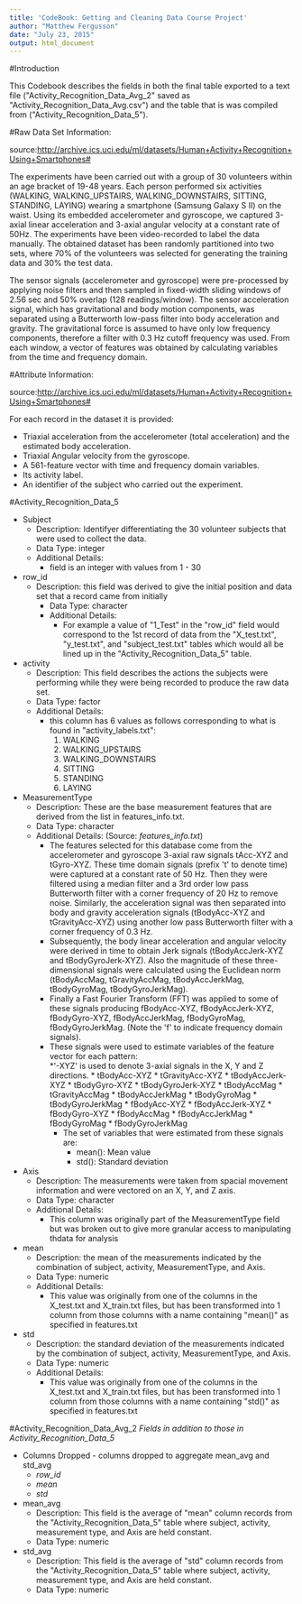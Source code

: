 ```yaml
---
title: 'CodeBook: Getting and Cleaning Data Course Project'
author: "Matthew Fergusson"
date: "July 23, 2015"
output: html_document
---
```




#Introduction

This Codebook describes the fields in both the final table exported to a text file ("Activity_Recognition_Data_Avg_2" saved as "Activity_Recognition_Data_Avg.csv") and the table that is was compiled from ("Activity_Recognition_Data_5").

#Raw Data Set Information:

source:<http://archive.ics.uci.edu/ml/datasets/Human+Activity+Recognition+Using+Smartphones#>

The experiments have been carried out with a group of 30 volunteers within an age bracket of 19-48 years. Each person performed six activities (WALKING, WALKING_UPSTAIRS, WALKING_DOWNSTAIRS, SITTING, STANDING, LAYING) wearing a smartphone (Samsung Galaxy S II) on the waist. Using its embedded accelerometer and gyroscope, we captured 3-axial linear acceleration and 3-axial angular velocity at a constant rate of 50Hz. The experiments have been video-recorded to label the data manually. The obtained dataset has been randomly partitioned into two sets, where 70% of the volunteers was selected for generating the training data and 30% the test data. 

The sensor signals (accelerometer and gyroscope) were pre-processed by applying noise filters and then sampled in fixed-width sliding windows of 2.56 sec and 50% overlap (128 readings/window). The sensor acceleration signal, which has gravitational and body motion components, was separated using a Butterworth low-pass filter into body acceleration and gravity. The gravitational force is assumed to have only low frequency components, therefore a filter with 0.3 Hz cutoff frequency was used. From each window, a vector of features was obtained by calculating variables from the time and frequency domain.

#Attribute Information:

source:<http://archive.ics.uci.edu/ml/datasets/Human+Activity+Recognition+Using+Smartphones#>

For each record in the dataset it is provided: 
- Triaxial acceleration from the accelerometer (total acceleration) and the estimated body acceleration. 
- Triaxial Angular velocity from the gyroscope. 
- A 561-feature vector with time and frequency domain variables. 
- Its activity label. 
- An identifier of the subject who carried out the experiment.

#Activity_Recognition_Data_5

* Subject
    * Description: Identifyer differentiating the 30 volunteer subjects that were used to collect the data.
    * Data Type: integer
    * Additional Details:
        * field is an integer with values from 1 - 30
* row_id
    * Description: this field was derived to give the initial position and data set that a record came from initially 
        * Data Type: character 
        * Additional Details:
            * For example a value of "1_Test" in the "row_id" field would correspond to the 1st record of data from the "X_test.txt", "y_test.txt", and "subject_test.txt" tables which would all be lined up in the "Activity_Recognition_Data_5" table.
* activity
    * Description: This field describes the actions the subjects were performing while they were being recorded to produce the raw data set.
    * Data Type: factor
    * Additional Details:
        * this column has 6 values as follows corresponding to what is found in "activity_labels.txt":
            1) WALKING
            2) WALKING_UPSTAIRS
            3) WALKING_DOWNSTAIRS
            4) SITTING
            5) STANDING
            6) LAYING
* MeasurementType
    * Description: These are the base measurement features that are derived from the list in features_info.txt.
    * Data Type: character
    * Additional Details: (Source: *features_info.txt*)
        * The features selected for this database come from the accelerometer and gyroscope 3-axial raw signals tAcc-XYZ and tGyro-XYZ. These time domain signals (prefix 't' to denote time) were captured at a constant rate of 50 Hz. Then they were filtered using a median filter and a 3rd order low pass Butterworth filter with a corner frequency of 20 Hz to remove noise. Similarly, the acceleration signal was then separated into body and gravity acceleration signals (tBodyAcc-XYZ and tGravityAcc-XYZ) using another low pass Butterworth filter with a corner frequency of 0.3 Hz. 
        * Subsequently, the body linear acceleration and angular velocity were derived in time to obtain Jerk signals (tBodyAccJerk-XYZ and tBodyGyroJerk-XYZ). Also the magnitude of these three-dimensional signals were calculated using the Euclidean norm (tBodyAccMag, tGravityAccMag, tBodyAccJerkMag, tBodyGyroMag, tBodyGyroJerkMag). 
        * Finally a Fast Fourier Transform (FFT) was applied to some of these signals producing fBodyAcc-XYZ, fBodyAccJerk-XYZ, fBodyGyro-XYZ, fBodyAccJerkMag, fBodyGyroMag, fBodyGyroJerkMag. (Note the 'f' to indicate frequency domain signals). 
        * These signals were used to estimate variables of the feature vector for each pattern:  
              *'-XYZ' is used to denote 3-axial signals in the X, Y and Z directions.
              * tBodyAcc-XYZ
              * tGravityAcc-XYZ
              * tBodyAccJerk-XYZ
              * tBodyGyro-XYZ
              * tBodyGyroJerk-XYZ
              * tBodyAccMag
              * tGravityAccMag
              * tBodyAccJerkMag
              * tBodyGyroMag
              * tBodyGyroJerkMag
              * fBodyAcc-XYZ
              * fBodyAccJerk-XYZ
              * fBodyGyro-XYZ
              * fBodyAccMag
              * fBodyAccJerkMag
              * fBodyGyroMag
              * fBodyGyroJerkMag
          * The set of variables that were estimated from these signals are: 
              * mean(): Mean value
              * std(): Standard deviation
* Axis
    * Description: The measurements were taken from spacial movement information and were vectored on an X, Y, and Z axis.   
    * Data Type: character
    * Additional Details: 
        * This column was originally part of the MeasurementType field but was broken out to give more granular access to manipulating thdata for analysis
* mean           
    * Description: the mean of the measurements indicated by the combination of subject, activity, MeasurementType, and Axis.
    * Data Type: numeric
    * Additional Details:
        * This value was originally from one of the columns in the X_test.txt and X_train.txt files, but has been transformed into 1 column from those columns with a name containing "mean()" as specified in features.txt
* std
    * Description: the standard deviation of the measurements indicated by the combination of subject, activity, MeasurementType, and Axis.
    * Data Type: numeric
    * Additional Details:
        * This value was originally from one of the columns in the X_test.txt and X_train.txt files, but has been transformed into 1 column from those columns with a name containing "std()" as specified in features.txt

#Activity_Recognition_Data_Avg_2
*Fields in addition to those in Activity_Recognition_Data_5*

* Columns Dropped - columns dropped to aggregate mean_avg and std_avg 
    * *row_id*
    * *mean*
    * *std*
* mean_avg
    * Description: This field is the average of "mean" column records from the "Activity_Recognition_Data_5" table where subject, activity, measurement type, and Axis are held constant.
    * Data Type: numeric
* std_avg
    * Description: This field is the average of "std" column records from the "Activity_Recognition_Data_5" table where subject, activity, measurement type, and Axis are held constant.
    * Data Type: numeric

